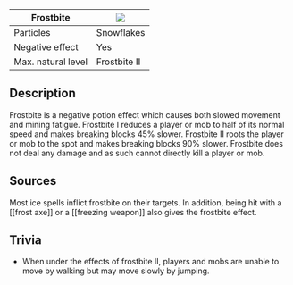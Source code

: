 | Frostbite | ![](https://github.com/Electroblob77/Wizardry/blob/1.12.2/src/main/resources/assets/ebwizardry/textures/gui/frost_icon.png) |
| --- | --- |
| Particles | Snowflakes |
| Negative effect | Yes |
| Max. natural level | Frostbite II |

## Description
Frostbite is a negative potion effect which causes both slowed movement and mining fatigue. Frostbite I reduces a player or mob to half of its normal speed and makes breaking blocks 45% slower. Frostbite II roots the player or mob to the spot and makes breaking blocks 90% slower. Frostbite does not deal any damage and as such cannot directly kill a player or mob.

## Sources
Most ice spells inflict frostbite on their targets. In addition, being hit with a [[frost axe]] or a [[freezing weapon]] also gives the frostbite effect.

## Trivia
- When under the effects of frostbite II, players and mobs are unable to move by walking but may move slowly by jumping.